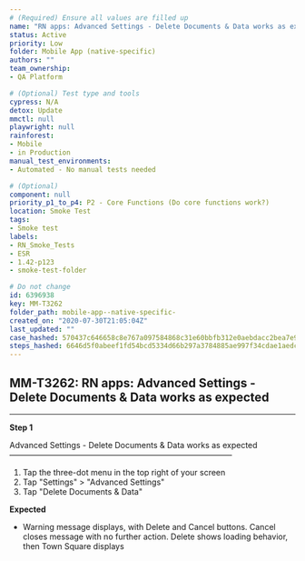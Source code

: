 ```yaml
---
# (Required) Ensure all values are filled up
name: "RN apps: Advanced Settings - Delete Documents & Data works as expected"
status: Active
priority: Low
folder: Mobile App (native-specific)
authors: ""
team_ownership: 
- QA Platform

# (Optional) Test type and tools
cypress: N/A
detox: Update
mmctl: null
playwright: null
rainforest: 
- Mobile
- in Production
manual_test_environments: 
- Automated - No manual tests needed

# (Optional)
component: null
priority_p1_to_p4: P2 - Core Functions (Do core functions work?)
location: Smoke Test
tags: 
- Smoke test
labels: 
- RN_Smoke_Tests
- ESR
- 1.42-p123
- smoke-test-folder

# Do not change
id: 6396938
key: MM-T3262
folder_path: mobile-app--native-specific-
created_on: "2020-07-30T21:05:04Z"
last_updated: ""
case_hashed: 570437c646658c8e767a097584868c31e60bbfb312e0aebdacc2bea7e9864410fd82d7c03a01727865ac58c5f704d3e6
steps_hashed: 6646d5f0abeef1fd54bcd5334d66b297a3784885ae997f34cdae1aedcb0bc96f28e6ea17453062b0116f65a2c1c1de63
---
```


## MM-T3262: RN apps: Advanced Settings - Delete Documents & Data works as expected

---

**Step 1**

Advanced Settings - Delete Documents & Data works as expected\
————————————————————————————

1. Tap the three-dot menu in the top right of your screen
2. Tap "Settings" > "Advanced Settings"
3. Tap "Delete Documents & Data"

**Expected**

- Warning message displays, with Delete and Cancel buttons. Cancel closes message with no further action. Delete shows loading behavior, then Town Square displays

